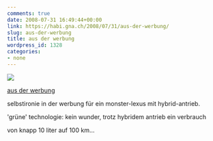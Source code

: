 ```yaml
---
comments: true
date: 2008-07-31 16:49:44+00:00
link: https://habi.gna.ch/2008/07/31/aus-der-werbung/
slug: aus-der-werbung
title: aus der werbung
wordpress_id: 1328
categories:
- none
---
```



 [![](https://static.flickr.com/3112/2720281460_5924ecb43f_m.jpg)](https://www.flickr.com/photos/habi/2720281460/)
   

 
  [aus der werbung](https://www.flickr.com/photos/habi/2720281460/)
    

 



selbstironie in der werbung für ein monster-lexus mit hybrid-antrieb.  

'grüne' technologie: kein wunder, trotz hybridem antrieb ein verbrauch  

von knapp 10 liter auf 100 km...
  

